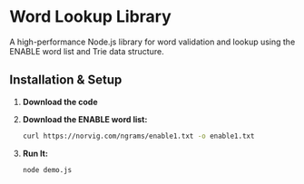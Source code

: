 # Word Lookup Library

A high-performance Node.js library for word validation and lookup using the ENABLE word list and Trie data structure.

## Installation & Setup

1. **Download the code**

2. **Download the ENABLE word list:**

   ```bash
   curl https://norvig.com/ngrams/enable1.txt -o enable1.txt
   ```

3. **Run It:**
   ```bash
   node demo.js
   ```
